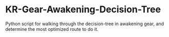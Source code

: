 # KR-Gear-Awakening-Decision-Tree
Python script for walking through the decision-tree in awakening gear, and determine the most optimized route to do it.
